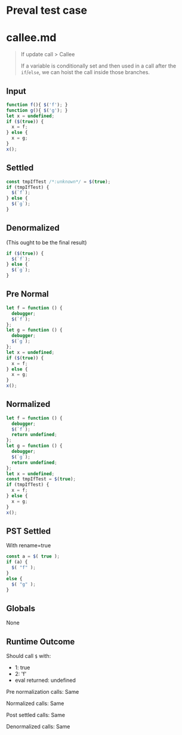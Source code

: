 # Preval test case

# callee.md

> If update call > Callee
>
> If a variable is conditionally set and then used in a call after the `if`/`else`, we can hoist the call inside those branches.

## Input

`````js filename=intro
function f(){ $('f'); }
function g(){ $('g'); }
let x = undefined;
if ($(true)) {
  x = f;
} else {
  x = g;
}
x();
`````

## Settled


`````js filename=intro
const tmpIfTest /*:unknown*/ = $(true);
if (tmpIfTest) {
  $(`f`);
} else {
  $(`g`);
}
`````

## Denormalized
(This ought to be the final result)

`````js filename=intro
if ($(true)) {
  $(`f`);
} else {
  $(`g`);
}
`````

## Pre Normal


`````js filename=intro
let f = function () {
  debugger;
  $(`f`);
};
let g = function () {
  debugger;
  $(`g`);
};
let x = undefined;
if ($(true)) {
  x = f;
} else {
  x = g;
}
x();
`````

## Normalized


`````js filename=intro
let f = function () {
  debugger;
  $(`f`);
  return undefined;
};
let g = function () {
  debugger;
  $(`g`);
  return undefined;
};
let x = undefined;
const tmpIfTest = $(true);
if (tmpIfTest) {
  x = f;
} else {
  x = g;
}
x();
`````

## PST Settled
With rename=true

`````js filename=intro
const a = $( true );
if (a) {
  $( "f" );
}
else {
  $( "g" );
}
`````

## Globals

None

## Runtime Outcome

Should call `$` with:
 - 1: true
 - 2: 'f'
 - eval returned: undefined

Pre normalization calls: Same

Normalized calls: Same

Post settled calls: Same

Denormalized calls: Same
